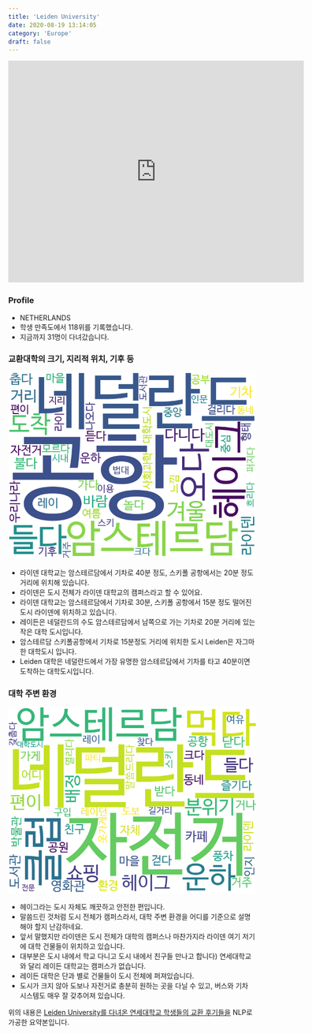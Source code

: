 ```yaml
---
title: 'Leiden University'
date: 2020-08-19 13:14:05
category: 'Europe'
draft: false
---
```


<iframe
width="600"
height="450"
frameborder="0" style="border:0"
src="https://www.google.com/maps/embed/v1/place?key=AIzaSyC9e1AME-pVmWC4hBpFdu5S4dKzyepa3HQ&q=Leiden+University&center=52.1571485,4.485208999999999&zoom=14" allowfullscreen>
</iframe>

### Profile

* NETHERLANDS
* 학생 만족도에서 118위를 기록했습니다.
* 지금까지 31명이 다녀갔습니다. 

### 교환대학의 크기, 지리적 위치, 기후 등

![gen_info-WordCloud](../univ_wordclouds_okt/gen_info/NL000004_gen_info_okt.png)

* 라이덴 대학교는 암스테르담에서 기차로 40분 정도, 스키폴 공항에서는 20분 정도 거리에 위치해 있습니다.
* 라이덴은 도시 전체가 라이덴 대학교의 캠퍼스라고 할 수 있어요.
* 라이덴 대학교는 암스테르담에서 기차로 30분, 스키폴 공항에서 15분 정도 떨어진 도시 라이덴에 위치하고 있습니다.
* 레이든은 네덜란드의 수도 암스테르담에서 남쪽으로 가는 기차로 20분 거리에 있는 작은 대학 도시입니다.
* 암스테르담 스키폴공항에서 기차로 15분정도 거리에 위치한 도시 Leiden은 자그마한 대학도시 입니다.
* Leiden 대학은 네덜란드에서 가장 유명한 암스테르담에서 기차를 타고 40분이면 도착하는 대학도시입니다.


### 대학 주변 환경

![env_info-WordCloud](../univ_wordclouds_okt/env_info/NL000004_env_info_okt.png)

* 헤이그라는 도시 자체도 깨끗하고 안전한 편입니다.
* 말씀드린 것처럼 도시 전체가 캠퍼스라서, 대학 주변 환경을 어디를 기준으로 설명해야 할지 난감하네요.
* 앞서 말했지만 라이덴은 도시 전체가 대학의 캠퍼스나 마찬가지라 라이덴 여기 저기에 대학 건물들이 위치하고 있습니다.
* 대부분은 도시 내에서 학교 다니고 도시 내에서 친구들 만나고 합니다) 연세대학교와 달리 레이든 대학교는 캠퍼스가 없습니다.
* 레이든 대학은 단과 별로 건물들이 도시 전체에 퍼져있습니다.
* 도시가 크지 않아 도보나 자전거로 충분히 원하는 곳을 다닐 수 있고, 버스와 기차 시스템도 매우 잘 갖추어져 있습니다.


위의 내용은 [Leiden University를 다녀온 연세대학교 학생들의 교환 후기들을](http://oia.yonsei.ac.kr/partner/expReport.asp?ucode=NL000004&bgbn=A) NLP로 가공한 요약본입니다. 
